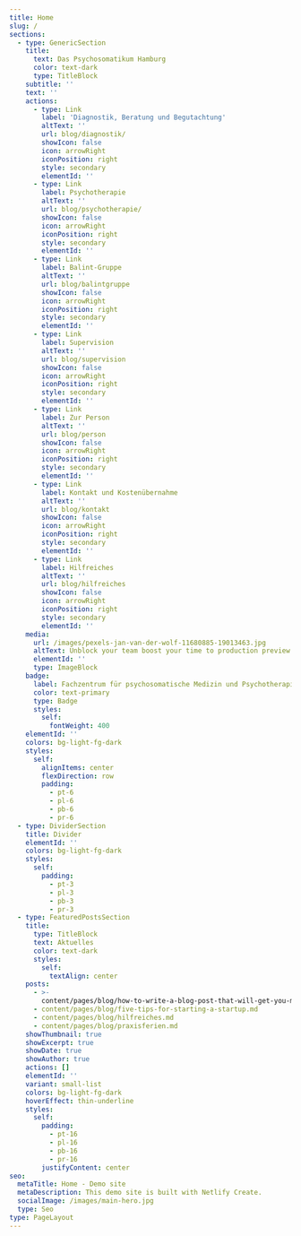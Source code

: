 ```yaml
---
title: Home
slug: /
sections:
  - type: GenericSection
    title:
      text: Das Psychosomatikum Hamburg
      color: text-dark
      type: TitleBlock
    subtitle: ''
    text: ''
    actions:
      - type: Link
        label: 'Diagnostik, Beratung und Begutachtung'
        altText: ''
        url: blog/diagnostik/
        showIcon: false
        icon: arrowRight
        iconPosition: right
        style: secondary
        elementId: ''
      - type: Link
        label: Psychotherapie
        altText: ''
        url: blog/psychotherapie/
        showIcon: false
        icon: arrowRight
        iconPosition: right
        style: secondary
        elementId: ''
      - type: Link
        label: Balint-Gruppe
        altText: ''
        url: blog/balintgruppe
        showIcon: false
        icon: arrowRight
        iconPosition: right
        style: secondary
        elementId: ''
      - type: Link
        label: Supervision
        altText: ''
        url: blog/supervision
        showIcon: false
        icon: arrowRight
        iconPosition: right
        style: secondary
        elementId: ''
      - type: Link
        label: Zur Person
        altText: ''
        url: blog/person
        showIcon: false
        icon: arrowRight
        iconPosition: right
        style: secondary
        elementId: ''
      - type: Link
        label: Kontakt und Kostenübernahme
        altText: ''
        url: blog/kontakt
        showIcon: false
        icon: arrowRight
        iconPosition: right
        style: secondary
        elementId: ''
      - type: Link
        label: Hilfreiches
        altText: ''
        url: blog/hilfreiches
        showIcon: false
        icon: arrowRight
        iconPosition: right
        style: secondary
        elementId: ''
    media:
      url: /images/pexels-jan-van-der-wolf-11680885-19013463.jpg
      altText: Unblock your team boost your time to production preview
      elementId: ''
      type: ImageBlock
    badge:
      label: Fachzentrum für psychosomatische Medizin und Psychotherapie
      color: text-primary
      type: Badge
      styles:
        self:
          fontWeight: 400
    elementId: ''
    colors: bg-light-fg-dark
    styles:
      self:
        alignItems: center
        flexDirection: row
        padding:
          - pt-6
          - pl-6
          - pb-6
          - pr-6
  - type: DividerSection
    title: Divider
    elementId: ''
    colors: bg-light-fg-dark
    styles:
      self:
        padding:
          - pt-3
          - pl-3
          - pb-3
          - pr-3
  - type: FeaturedPostsSection
    title:
      type: TitleBlock
      text: Aktuelles
      color: text-dark
      styles:
        self:
          textAlign: center
    posts:
      - >-
        content/pages/blog/how-to-write-a-blog-post-that-will-get-you-more-traffic.md
      - content/pages/blog/five-tips-for-starting-a-startup.md
      - content/pages/blog/hilfreiches.md
      - content/pages/blog/praxisferien.md
    showThumbnail: true
    showExcerpt: true
    showDate: true
    showAuthor: true
    actions: []
    elementId: ''
    variant: small-list
    colors: bg-light-fg-dark
    hoverEffect: thin-underline
    styles:
      self:
        padding:
          - pt-16
          - pl-16
          - pb-16
          - pr-16
        justifyContent: center
seo:
  metaTitle: Home - Demo site
  metaDescription: This demo site is built with Netlify Create.
  socialImage: /images/main-hero.jpg
  type: Seo
type: PageLayout
---
```

